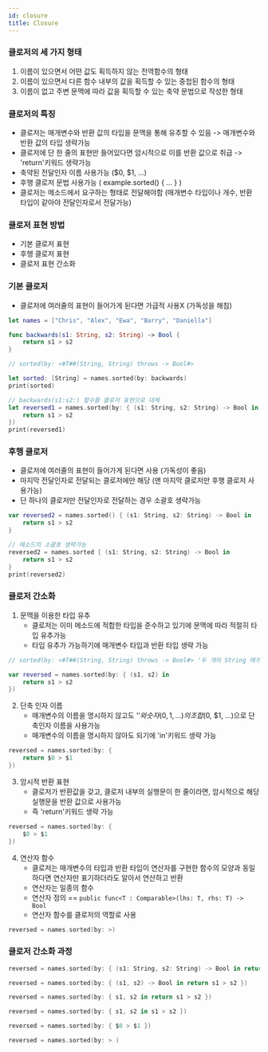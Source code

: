 ```yaml
---
id: closure
title: Closure
---
```


 ### 클로저의 세 가지 형태
 1. 이름이 있으면서 어떤 값도 획득하지 않는 전역함수의 형태
 2. 이름이 있으면서 다른 함수 내부의 값을 획득할 수 있는 중첩된 함수의 형태
 3. 이름이 없고 주변 문맥에 따라 값을 획득할 수 있는 축약 문법으로 작성한 형태
 
 ### 클로저의 특징
 - 클로저는 매개변수와 반환 값의 타입을 문맥을 통해 유추할 수 있음 -> 매개변수와 반환 값의 타입 생략가능
 - 클로저에 단 한 줄의 표현만 들어있다면 암시적으로 이를 반환 값으로 취급 -> 'return'키워드 생략가능
 - 축약된 전달인자 이름 사용가능 ($0, $1, ...)
 - 후행 클로저 문법 사용가능 ( example.sorted() { ... } )
 - 클로저는 메소드에서 요구하는 형태로 전달해야함 (매개변수 타입이나 개수, 반환 타입이 같아야 전달인자로서 전달가능)
 
 ### 클로저 표현 방법
 - 기본 클로저 표현
 - 후행 클로저 표현
 - 클로저 표현 간소화

### 기본 클로저
- 클로저에 여러줄의 표현이 들어가게 된다면 가급적 사용X (가독성을 해침)

```swift
let names = ["Chris", "Alex", "Ewa", "Barry", "Daniella"]

func backwards(s1: String, s2: String) -> Bool {
    return s1 > s2
}

// sorted(by: <#T##(String, String) throws -> Bool#>

let sorted: [String] = names.sorted(by: backwards)
print(sorted)

// backwards(s1:s2:) 함수를 클로저 표현으로 대체
let reversed1 = names.sorted(by: { (s1: String, s2: String) -> Bool in
    return s1 > s2
})
print(reversed1)
```

### 후행 클로저
- 클로저에 여러줄의 표현이 들어가게 된다면 사용 (가독성이 좋음)
- 마지막 전달인자로 전달되는 클로저에만 해당 (맨 마지막 클로저만 후행 클로저 사용가능)
- 단 하나의 클로저만 전달인자로 전달하는 경우 소괄호 생략가능

```swift
var reversed2 = names.sorted() { (s1: String, s2: String) -> Bool in
    return s1 > s2
}

// 메소드의 소괄호 생략가능
reversed2 = names.sorted { (s1: String, s2: String) -> Bool in
    return s1 > s2
}
print(reversed2)
```

### 클로저 간소화

1. 문맥을 이용한 타입 유추
    - 클로저는 이미 메소드에 적합한 타입을 준수하고 있기에 문맥에 따라 적절히 타입 유추가능
    - 타입 유추가 가능하기에 매개변수 타입과 반환 타입 생략 가능

```swift
// sorted(by: <#T##(String, String) throws -> Bool#> '두 개의 String 매개변수 타입, 한 개의 Bool 반환타입'으로 형태를 명시

var reversed = names.sorted(by: { (s1, s2) in
    return s1 > s2
})
```

2. 단축 인자 이름
    - 매개변수의 이름을 명시하지 않고도 '$'와 숫자(0, 1, ...)의 조합($0, $1, ...)으로 단축인자 이름을 사용가능
    - 매개변수의 이름을 명시하지 않아도 되기에 'in'키워드 생략 가능

```swift
reversed = names.sorted(by: {
    return $0 > $1
})
```

3. 암시적 반환 표현
    - 클로저가 반환값을 갖고, 클로저 내부의 실행문이 한 줄이라면, 암시적으로 해당 실행문을 반환 값으로 사용가능
    - 즉 'return'키워드 생략 가능

```swift
reversed = names.sorted(by: {
    $0 > $1
})
```

4. 연산자 함수
    - 클로저는 매개변수의 타입과 반환 타입이 연산자를 구현한 함수의 모양과 동일하다면 연산자만 표기하더라도 알아서 연산하고 반환
    - 연산자는 일종의 함수
    - 연산자 정의 == ```public func<T : Comparable>(lhs: T, rhs: T) -> Bool```
    - 연산자 함수를 클로저의 역할로 사용

```swift
reversed = names.sorted(by: >)
```

### 클로저 간소화 과정

```swift
reversed = names.sorted(by: { (s1: String, s2: String) -> Bool in return s1 > s2 })

reversed = names.sorted(by: { (s1, s2) -> Bool in return s1 > s2 })

reversed = names.sorted(by: { s1, s2 in return s1 > s2 })

reversed = names.sorted(by: { s1, s2 in s1 > s2 })

reversed = names.sorted(by: { $0 > $1 })

reversed = names.sorted(by: > )
```
